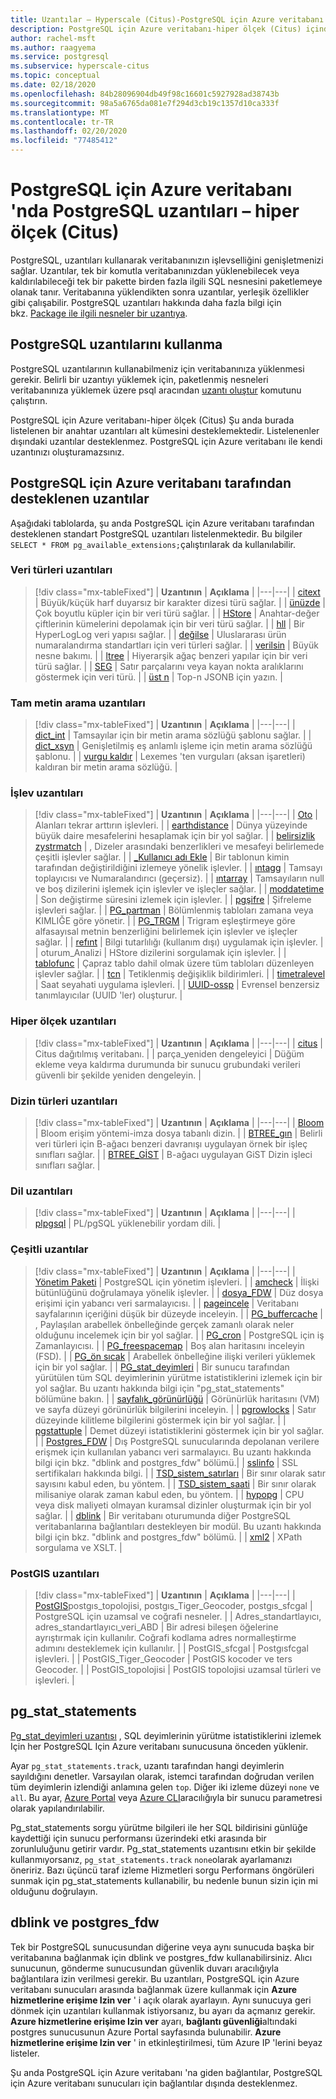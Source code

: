 ```yaml
---
title: Uzantılar – Hyperscale (Citus)-PostgreSQL için Azure veritabanı
description: PostgreSQL için Azure veritabanı-hiper ölçek (Citus) içindeki uzantıları kullanarak veritabanınızın işlevselliğini genişletme yeteneğini açıklar
author: rachel-msft
ms.author: raagyema
ms.service: postgresql
ms.subservice: hyperscale-citus
ms.topic: conceptual
ms.date: 02/18/2020
ms.openlocfilehash: 84b28096904db49f98c16601c5927928ad38743b
ms.sourcegitcommit: 98a5a6765da081e7f294d3cb19c1357d10ca333f
ms.translationtype: MT
ms.contentlocale: tr-TR
ms.lasthandoff: 02/20/2020
ms.locfileid: "77485412"
---
```

# <a name="postgresql-extensions-in-azure-database-for-postgresql--hyperscale-citus"></a>PostgreSQL için Azure veritabanı 'nda PostgreSQL uzantıları – hiper ölçek (Citus)

PostgreSQL, uzantıları kullanarak veritabanınızın işlevselliğini genişletmenizi sağlar. Uzantılar, tek bir komutla veritabanınızdan yüklenebilecek veya kaldırılabileceği tek bir pakette birden fazla ilgili SQL nesnesini paketlemeye olanak tanır. Veritabanına yüklendikten sonra uzantılar, yerleşik özellikler gibi çalışabilir. PostgreSQL uzantıları hakkında daha fazla bilgi için bkz. [Package ile ilgili nesneler bir uzantıya](https://www.postgresql.org/docs/current/static/extend-extensions.html).

## <a name="use-postgresql-extensions"></a>PostgreSQL uzantılarını kullanma

PostgreSQL uzantılarının kullanabilmeniz için veritabanınıza yüklenmesi gerekir. Belirli bir uzantıyı yüklemek için, paketlenmiş nesneleri veritabanınıza yüklemek üzere psql aracından [uzantı oluştur](https://www.postgresql.org/docs/current/static/sql-createextension.html) komutunu çalıştırın.

PostgreSQL için Azure veritabanı-hiper ölçek (Citus) Şu anda burada listelenen bir anahtar uzantıları alt kümesini desteklemektedir. Listelenenler dışındaki uzantılar desteklenmez. PostgreSQL için Azure veritabanı ile kendi uzantınızı oluşturamazsınız.

## <a name="extensions-supported-by-azure-database-for-postgresql"></a>PostgreSQL için Azure veritabanı tarafından desteklenen uzantılar

Aşağıdaki tablolarda, şu anda PostgreSQL için Azure veritabanı tarafından desteklenen standart PostgreSQL uzantıları listelenmektedir. Bu bilgiler `SELECT * FROM pg_available_extensions;`çalıştırılarak da kullanılabilir.

### <a name="data-types-extensions"></a>Veri türleri uzantıları

> [!div class="mx-tableFixed"]
> | **Uzantının** | **Açıklama** |
> |---|---|
> | [citext](https://www.postgresql.org/docs/current/static/citext.html) | Büyük/küçük harf duyarsız bir karakter dizesi türü sağlar. |
> | [ünüzde](https://www.postgresql.org/docs/current/static/cube.html) | Çok boyutlu küpler için bir veri türü sağlar. |
> | [HStore](https://www.postgresql.org/docs/current/static/hstore.html) | Anahtar-değer çiftlerinin kümelerini depolamak için bir veri türü sağlar. |
> | [hll](https://github.com/citusdata/postgresql-hll) | Bir HyperLogLog veri yapısı sağlar. |
> | [değilse](https://www.postgresql.org/docs/current/static/isn.html) | Uluslararası ürün numaralandırma standartları için veri türleri sağlar. |
> | [verilsin](https://www.postgresql.org/docs/current/lo.html) | Büyük nesne bakımı. |
> | [ltree](https://www.postgresql.org/docs/current/static/ltree.html) | Hiyerarşik ağaç benzeri yapılar için bir veri türü sağlar. |
> | [SEG](https://www.postgresql.org/docs/current/seg.html) | Satır parçalarını veya kayan nokta aralıklarını göstermek için veri türü. |
> | [üst n](https://github.com/citusdata/postgresql-topn/) | Top-n JSONB için yazın. |

### <a name="full-text-search-extensions"></a>Tam metin arama uzantıları

> [!div class="mx-tableFixed"]
> | **Uzantının** | **Açıklama** |
> |---|---|
> | [dict\_int](https://www.postgresql.org/docs/current/static/dict-int.html) | Tamsayılar için bir metin arama sözlüğü şablonu sağlar. |
> | [dict\_xsyn](https://www.postgresql.org/docs/current/dict-xsyn.html) | Genişletilmiş eş anlamlı işleme için metin arama sözlüğü şablonu. |
> | [vurgu kaldır](https://www.postgresql.org/docs/current/static/unaccent.html) | Lexemes 'ten vurguları (aksan işaretleri) kaldıran bir metin arama sözlüğü. |

### <a name="functions-extensions"></a>İşlev uzantıları

> [!div class="mx-tableFixed"]
> | **Uzantının** | **Açıklama** |
> |---|---|
> | [Oto](https://www.postgresql.org/docs/current/contrib-spi.html#id-1.11.7.45.7) | Alanları tekrar arttırın işlevleri. |
> | [earthdistance](https://www.postgresql.org/docs/current/static/earthdistance.html) | Dünya yüzeyinde büyük daire mesafelerini hesaplamak için bir yol sağlar. |
> | [belirsizlik zystrmatch](https://www.postgresql.org/docs/current/static/fuzzystrmatch.html) | , Dizeler arasındaki benzerlikleri ve mesafeyi belirlemede çeşitli işlevler sağlar. |
> | [\_Kullanıcı adı Ekle](https://www.postgresql.org/docs/current/contrib-spi.html#id-1.11.7.45.8) | Bir tablonun kimin tarafından değiştirildiğini izlemeye yönelik işlevler. |
> | [ıntagg](https://www.postgresql.org/docs/current/intagg.html) | Tamsayı toplayıcısı ve Numaralandırıcı (geçersiz). |
> | [ıntarray](https://www.postgresql.org/docs/current/static/intarray.html) | Tamsayıların null ve boş dizilerini işlemek için işlevler ve işleçler sağlar. |
> | [moddatetime](https://www.postgresql.org/docs/current/contrib-spi.html#id-1.11.7.45.9) | Son değiştirme süresini izlemek için işlevler. |
> | [pgşifre](https://www.postgresql.org/docs/current/static/pgcrypto.html) | Şifreleme işlevleri sağlar. |
> | [PG\_partman](https://pgxn.org/dist/pg_partman/doc/pg_partman.html) | Bölümlenmiş tabloları zamana veya KIMLIĞE göre yönetir. |
> | [PG\_TRGM](https://www.postgresql.org/docs/current/static/pgtrgm.html) | Trigram eşleştirmeye göre alfasayısal metnin benzerliğini belirlemek için işlevler ve işleçler sağlar. |
> | [refınt](https://www.postgresql.org/docs/current/contrib-spi.html#id-1.11.7.45.5) | Bilgi tutarlılığı (kullanım dışı) uygulamak için işlevler. |
> | oturum\_Analizi | HStore dizilerini sorgulamak için işlevler. |
> | [tablofunc](https://www.postgresql.org/docs/current/static/tablefunc.html) | Çapraz tablo dahil olmak üzere tüm tabloları düzenleyen işlevler sağlar. |
> | [tcn](https://www.postgresql.org/docs/current/tcn.html) | Tetiklenmiş değişiklik bildirimleri. |
> | [timetralevel](https://www.postgresql.org/docs/current/contrib-spi.html#id-1.11.7.45.6) | Saat seyahati uygulama işlevleri. |
> | [UUID-ossp](https://www.postgresql.org/docs/current/static/uuid-ossp.html) | Evrensel benzersiz tanımlayıcılar (UUID 'ler) oluşturur. |

### <a name="hyperscale-extensions"></a>Hiper ölçek uzantıları

> [!div class="mx-tableFixed"]
> | **Uzantının** | **Açıklama** |
> |---|---|
> | [citus](https://github.com/citusdata/citus) | Citus dağıtılmış veritabanı. |
> | parça\_yeniden dengeleyici | Düğüm ekleme veya kaldırma durumunda bir sunucu grubundaki verileri güvenli bir şekilde yeniden dengeleyin. |

### <a name="index-types-extensions"></a>Dizin türleri uzantıları

> [!div class="mx-tableFixed"]
> | **Uzantının** | **Açıklama** |
> |---|---|
> | [Bloom](https://www.postgresql.org/docs/current/bloom.html) | Bloom erişim yöntemi-imza dosya tabanlı dizin. |
> | [BTREE\_gın](https://www.postgresql.org/docs/current/static/btree-gin.html) | Belirli veri türleri için B-ağacı benzeri davranışı uygulayan örnek bir işleç sınıfları sağlar. |
> | [BTREE\_GİST](https://www.postgresql.org/docs/current/static/btree-gist.html) | B-ağacı uygulayan GiST Dizin işleci sınıfları sağlar. |

### <a name="language-extensions"></a>Dil uzantıları

> [!div class="mx-tableFixed"]
> | **Uzantının** | **Açıklama** |
> |---|---|
> | [plpgsql](https://www.postgresql.org/docs/current/static/plpgsql.html) | PL/pgSQL yüklenebilir yordam dili. |

### <a name="miscellaneous-extensions"></a>Çeşitli uzantılar

> [!div class="mx-tableFixed"]
> | **Uzantının** | **Açıklama** |
> |---|---|
> | [Yönetim Paketi](https://www.postgresql.org/docs/current/adminpack.html) | PostgreSQL için yönetim işlevleri. |
> | [amcheck](https://www.postgresql.org/docs/current/amcheck.html) | İlişki bütünlüğünü doğrulamaya yönelik işlevler. |
> | [dosya\_FDW](https://www.postgresql.org/docs/current/file-fdw.html) | Düz dosya erişimi için yabancı veri sarmalayıcısı. |
> | [pageincele](https://www.postgresql.org/docs/current/pageinspect.html) | Veritabanı sayfalarının içeriğini düşük bir düzeyde inceleyin. |
> | [PG\_buffercache](https://www.postgresql.org/docs/current/static/pgbuffercache.html) | , Paylaşılan arabellek önbelleğinde gerçek zamanlı olarak neler olduğunu incelemek için bir yol sağlar. |
> | [PG\_cron](https://github.com/citusdata/pg_cron) | PostgreSQL için iş Zamanlayıcısı. |
> | [PG\_freespacemap](https://www.postgresql.org/docs/current/pgfreespacemap.html) | Boş alan haritasını inceleyin (FSD). |
> | [PG\_ön sıcak](https://www.postgresql.org/docs/current/static/pgprewarm.html) | Arabellek önbelleğine ilişki verileri yüklemek için bir yol sağlar. |
> | [PG\_stat\_deyimleri](https://www.postgresql.org/docs/current/static/pgstatstatements.html) | Bir sunucu tarafından yürütülen tüm SQL deyimlerinin yürütme istatistiklerini izlemek için bir yol sağlar. Bu uzantı hakkında bilgi için "pg_stat_statements" bölümüne bakın. |
> | [sayfalık\_görünürlüğü](https://www.postgresql.org/docs/current/pgvisibility.html) | Görünürlük haritasını (VM) ve sayfa düzeyi görünürlük bilgilerini inceleyin. |
> | [pgrowlocks](https://www.postgresql.org/docs/current/static/pgrowlocks.html) | Satır düzeyinde kilitleme bilgilerini göstermek için bir yol sağlar. |
> | [pgstattuple](https://www.postgresql.org/docs/current/static/pgstattuple.html) | Demet düzeyi istatistiklerini göstermek için bir yol sağlar. |
> | [Postgres\_FDW](https://www.postgresql.org/docs/current/static/postgres-fdw.html) | Dış PostgreSQL sunucularında depolanan verilere erişmek için kullanılan yabancı veri sarmalayıcı. Bu uzantı hakkında bilgi için bkz. "dblink and postgres_fdw" bölümü.|
> | [sslinfo](https://www.postgresql.org/docs/current/sslinfo.html) | SSL sertifikaları hakkında bilgi. |
> | [TSD\_sistem\_satırları](https://www.postgresql.org/docs/current/tsm-system-rows.html) | Bir sınır olarak satır sayısını kabul eden, bu yöntem. |
> | [TSD\_sistem\_saati](https://www.postgresql.org/docs/current/tsm-system-time.html) | Bir sınır olarak milisaniye olarak zaman kabul eden, bu yöntem. |
> | [hypopg](https://hypopg.readthedocs.io/en/latest/) | CPU veya disk maliyeti olmayan kuramsal dizinler oluşturmak için bir yol sağlar. |
> | [dblink](https://www.postgresql.org/docs/current/dblink.html) | Bir veritabanı oturumunda diğer PostgreSQL veritabanlarına bağlantıları destekleyen bir modül. Bu uzantı hakkında bilgi için bkz. "dblink and postgres_fdw" bölümü. |
> | [xml2](https://www.postgresql.org/docs/current/xml2.html) | XPath sorgulama ve XSLT. |


### <a name="postgis-extensions"></a>PostGIS uzantıları

> [!div class="mx-tableFixed"]
> | **Uzantının** | **Açıklama** |
> |---|---|
> | [PostGIS](https://www.postgis.net/)postgıs\_topolojisi, postgıs\_Tiger\_Geocoder, postgıs\_sfcgal | PostgreSQL için uzamsal ve coğrafi nesneler. |
> | Adres\_standartlayıcı, adres\_standartlayıcı\_veri\_ABD | Bir adresi bileşen öğelerine ayrıştırmak için kullanılır. Coğrafi kodlama adres normalleştirme adımını desteklemek için kullanılır. |
> | PostGIS\_sfcgal | Postgısfcgal işlevleri. |
> | PostGIS\_Tiger\_Geocoder | PostGIS kocoder ve ters Geocoder. |
> | PostGIS\_topolojisi | PostGIS topolojisi uzamsal türleri ve işlevleri. |


## <a name="pg_stat_statements"></a>pg_stat_statements
[Pg\_stat\_deyimleri uzantısı](https://www.postgresql.org/docs/current/pgstatstatements.html) , SQL deyimlerinin yürütme istatistiklerini izlemek Için her PostgreSQL Için Azure veritabanı sunucusuna önceden yüklenir.

Ayar `pg_stat_statements.track`, uzantı tarafından hangi deyimlerin sayıldığını denetler. Varsayılan olarak, istemci tarafından doğrudan verilen tüm deyimlerin izlendiği anlamına gelen `top`. Diğer iki izleme düzeyi `none` ve `all`. Bu ayar, [Azure Portal](https://docs.microsoft.com/azure/postgresql/howto-configure-server-parameters-using-portal) veya [Azure CLI](https://docs.microsoft.com/azure/postgresql/howto-configure-server-parameters-using-cli)aracılığıyla bir sunucu parametresi olarak yapılandırılabilir.

Pg_stat_statements sorgu yürütme bilgileri ile her SQL bildirisini günlüğe kaydettiği için sunucu performansı üzerindeki etki arasında bir zorunluluğunu getirir vardır. Pg_stat_statements uzantısını etkin bir şekilde kullanmıyorsanız, `pg_stat_statements.track` `none`olarak ayarlamanızı öneririz. Bazı üçüncü taraf izleme Hizmetleri sorgu Performans öngörüleri sunmak için pg_stat_statements kullanabilir, bu nedenle bunun sizin için mi olduğunu doğrulayın.

## <a name="dblink-and-postgres_fdw"></a>dblink ve postgres_fdw
Tek bir PostgreSQL sunucusundan diğerine veya aynı sunucuda başka bir veritabanına bağlanmak için dblink ve postgres_fdw kullanabilirsiniz. Alıcı sunucunun, gönderme sunucusundan güvenlik duvarı aracılığıyla bağlantılara izin verilmesi gerekir. Bu uzantıları, PostgreSQL için Azure veritabanı sunucuları arasında bağlanmak üzere kullanmak için **Azure hizmetlerine erişime Izin ver** ' i açık olarak ayarlayın. Aynı sunucuya geri dönmek için uzantıları kullanmak istiyorsanız, bu ayarı da açmanız gerekir. **Azure hizmetlerine erişime Izin ver** ayarı, **bağlantı güvenliği**altındaki postgres sunucusunun Azure Portal sayfasında bulunabilir. **Azure hizmetlerine erişime Izin ver** ' in etkinleştirilmesi, tüm Azure IP 'lerini beyaz listeler.

Şu anda PostgreSQL için Azure veritabanı 'na giden bağlantılar, PostgreSQL için Azure veritabanı sunucuları için bağlantılar dışında desteklenmez.
